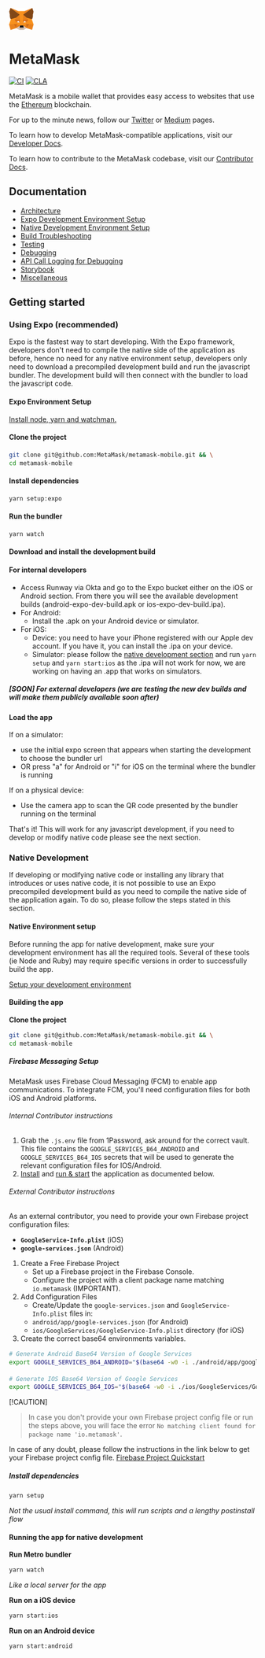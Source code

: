 ![MetaMask logo](logo.png?raw=true)

# MetaMask

[![CI](https://github.com/MetaMask/metamask-mobile/actions/workflows/ci.yml/badge.svg?branch=main)](https://github.com/MetaMask/metamask-mobile/actions/workflows/ci.yml) [![CLA](https://github.com/MetaMask/metamask-mobile/actions/workflows/cla.yml/badge.svg?branch=main)](https://github.com/MetaMask/metamask-mobile/actions/workflows/cla.yml)

MetaMask is a mobile wallet that provides easy access to websites that use the [Ethereum](https://ethereum.org/) blockchain.

For up to the minute news, follow our [Twitter](https://twitter.com/metamask) or [Medium](https://medium.com/metamask) pages.

To learn how to develop MetaMask-compatible applications, visit our [Developer Docs](https://docs.metamask.io).

To learn how to contribute to the MetaMask codebase, visit our [Contributor Docs](https://github.com/MetaMask/contributor-docs).

## Documentation

- [Architecture](./docs/readme/architecture.md)
- [Expo Development Environment Setup](./docs/readme/expo-environment.md)
- [Native Development Environment Setup](./docs/readme/environment.md)
- [Build Troubleshooting](./docs/readme/troubleshooting.md)
- [Testing](./docs/readme/testing.md)
- [Debugging](./docs/readme/debugging.md)
- [API Call Logging for Debugging](./docs/readme/api-logging.md)
- [Storybook](./docs/readme/storybook.md)
- [Miscellaneous](./docs/readme/miscellaneous.md)

## Getting started

### Using Expo (recommended)

Expo is the fastest way to start developing. With the Expo framework, developers don't need to compile the native side of the application as before, hence no need for any native environment setup, developers only need to download a precompiled development build and run the javascript bundler. The development build will then connect with the bundler to load the javascript code.

#### Expo Environment Setup

[Install node, yarn and watchman.](./docs/readme/expo-environment.md)

#### Clone the project

```bash
git clone git@github.com:MetaMask/metamask-mobile.git && \
cd metamask-mobile
```

#### Install dependencies

```bash
yarn setup:expo
```

#### Run the bundler

```bash
yarn watch
```

#### Download and install the development build

#### For internal developers
- Access Runway via Okta and go to the Expo bucket either on the iOS or Android section. From there you will see the available development builds (android-expo-dev-build.apk or ios-expo-dev-build.ipa).
- For Android:
  - Install the .apk on your Android device or simulator.
- For iOS:
  - Device: you need to have your iPhone registered with our Apple dev account. If you have it, you can install the .ipa on your device.
  - Simulator: please follow the [native development section](https://github.com/MetaMask/metamask-mobile?tab=readme-ov-file#native-development) and run `yarn setup` and `yarn start:ios` as the .ipa will not work for now, we are working on having an .app that works on simulators.

##### [SOON] For external developers (we are testing the new dev builds and will make them publicly available soon after)

#### Load the app

If on a simulator:
- use the initial expo screen that appears when starting the development to choose the bundler url
- OR press "a" for Android or "i" for iOS on the terminal where the bundler is running

If on a physical device:
- Use the camera app to scan the QR code presented by the bundler running on the terminal

That's it! This will work for any javascript development, if you need to develop or modify native code please see the next section.

### Native Development

If developing or modifying native code or installing any library that introduces or uses native code, it is not possible to use an Expo precompiled development build as you need to compile the native side of the application again. To do so, please follow the steps stated in this section.

#### Native Environment setup

Before running the app for native development, make sure your development environment has all the required tools. Several of these tools (ie Node and Ruby) may require specific versions in order to successfully build the app.

[Setup your development environment](./docs/readme/environment.md)

#### Building the app

**Clone the project**

```bash
git clone git@github.com:MetaMask/metamask-mobile.git && \
cd metamask-mobile
```

##### Firebase Messaging Setup

MetaMask uses Firebase Cloud Messaging (FCM) to enable app communications. To integrate FCM, you'll need configuration files for both iOS and Android platforms.

###### Internal Contributor instructions

1. Grab the `.js.env` file from 1Password, ask around for the correct vault. This file contains the `GOOGLE_SERVICES_B64_ANDROID` and `GOOGLE_SERVICES_B64_IOS` secrets that will be used to generate the relevant configuration files for IOS/Android.
2. [Install](./README.md#install-dependencies) and [run & start](./README.md#running-the-app) the application as documented below.

###### External Contributor instructions

As an external contributor, you need to provide your own Firebase project configuration files:
- **`GoogleService-Info.plist`** (iOS)
- **`google-services.json`** (Android)

1.	Create a Free Firebase Project
    - Set up a Firebase project in the Firebase Console.
    - Configure the project with a client package name matching `io.metamask` (IMPORTANT). 
2.	Add Configuration Files
    - Create/Update the `google-services.json` and `GoogleService-Info.plist` files in:
    - `android/app/google-services.json` (for Android)
    - `ios/GoogleServices/GoogleService-Info.plist` directory (for iOS)
3. Create the correct base64 environments variables.
  
```bash
# Generate Android Base64 Version of Google Services
export GOOGLE_SERVICES_B64_ANDROID="$(base64 -w0 -i ./android/app/google-services.json)" && echo "export GOOGLE_SERVICES_B64_ANDROID=\"$GOOGLE_SERVICES_B64_ANDROID\"" | tee -a .js.env

# Generate IOS Base64 Version of Google Services
export GOOGLE_SERVICES_B64_IOS="$(base64 -w0 -i ./ios/GoogleServices/GoogleService-Info.plist)" && echo "export GOOGLE_SERVICES_B64_IOS=\"$GOOGLE_SERVICES_B64_IOS\"" | tee -a .js.env
```

[!CAUTION]
> In case you don't provide your own Firebase project config file or run the steps above, you will face the error `No matching client found for package name 'io.metamask'`.

In case of any doubt, please follow the instructions in the link below to get your Firebase project config file.
[Firebase Project Quickstart](https://firebaseopensource.com/projects/firebase/quickstart-js/messaging/readme/#getting_started)

##### Install dependencies

```bash
yarn setup
```

_Not the usual install command, this will run scripts and a lengthy postinstall flow_

#### Running the app for native development

**Run Metro bundler**

```bash
yarn watch
```

_Like a local server for the app_

**Run on a iOS device**

```bash
yarn start:ios
```

**Run on an Android device**

```bash
yarn start:android
```
